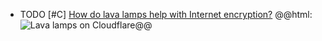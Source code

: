 - TODO [#C] [How do lava lamps help with Internet encryption?](https://www.cloudflare.com/en-in/learning/ssl/lava-lamp-encryption/)
  @@html: <img src="https://blog.cloudflare.com/content/images/2017/11/lava-lamps.jpg" alt="Lava lamps on Cloudflare" style="max-height: 600px" />@@